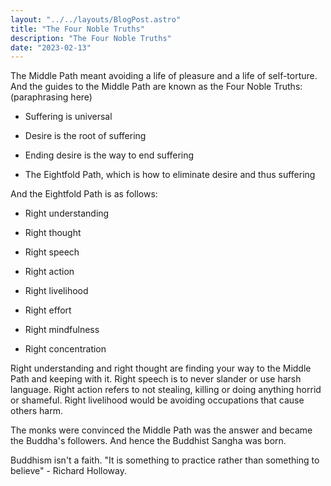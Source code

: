 ```yaml
---
layout: "../../layouts/BlogPost.astro"
title: "The Four Noble Truths"
description: "The Four Noble Truths"
date: "2023-02-13"
---
```


The Middle Path meant avoiding a life of pleasure and a life of self-torture. And the guides to the Middle Path are known as the Four Noble Truths: (paraphrasing here)

-   Suffering is universal

-   Desire is the root of suffering

-   Ending desire is the way to end suffering

-   The Eightfold Path, which is how to eliminate desire and thus suffering

And the Eightfold Path is as follows:

-   Right understanding 

-   Right thought 

-   Right speech 

-   Right action

-   Right livelihood

-   Right effort 

-   Right mindfulness

-   Right concentration

Right understanding and right thought are finding your way to the Middle Path and keeping with it. Right speech is to never slander or use harsh language. Right action refers to not stealing, killing or doing anything horrid or shameful. Right livelihood would be avoiding occupations that cause others harm.

The monks were convinced the Middle Path was the answer and became the Buddha's followers. And hence the Buddhist Sangha was born.

Buddhism isn't a faith. "It is something to practice rather than something to believe" - Richard Holloway.
